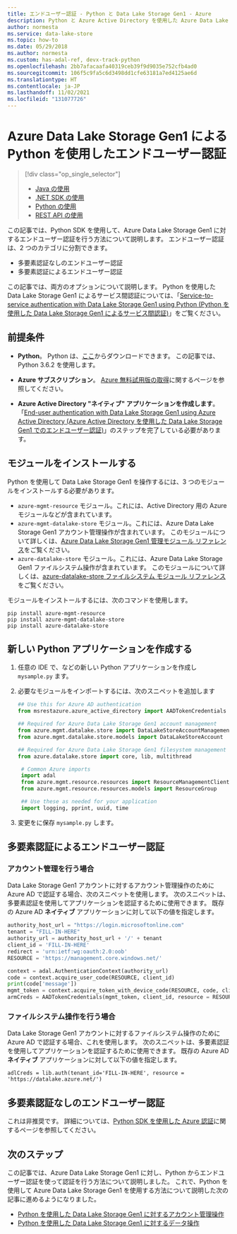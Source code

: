 ```yaml
---
title: エンドユーザー認証 - Python と Data Lake Storage Gen1 - Azure
description: Python と Azure Active Directory を使用した Azure Data Lake Storage Gen1 によるエンドユーザー認証を行う方法について説明します
author: normesta
ms.service: data-lake-store
ms.topic: how-to
ms.date: 05/29/2018
ms.author: normesta
ms.custom: has-adal-ref, devx-track-python
ms.openlocfilehash: 2bb7afacaafa40319ceb39f9d9035e752cfb4ad0
ms.sourcegitcommit: 106f5c9fa5c6d3498dd1cfe63181a7ed4125ae6d
ms.translationtype: HT
ms.contentlocale: ja-JP
ms.lasthandoff: 11/02/2021
ms.locfileid: "131077726"
---
```

# <a name="end-user-authentication-with-azure-data-lake-storage-gen1-using-python"></a>Azure Data Lake Storage Gen1 による Python を使用したエンドユーザー認証
> [!div class="op_single_selector"]
> * [Java の使用](data-lake-store-end-user-authenticate-java-sdk.md)
> * [.NET SDK の使用](data-lake-store-end-user-authenticate-net-sdk.md)
> * [Python の使用](data-lake-store-end-user-authenticate-python.md)
> * [REST API の使用](data-lake-store-end-user-authenticate-rest-api.md)
>
>

この記事では、Python SDK を使用して、Azure Data Lake Storage Gen1 に対するエンドユーザー認証を行う方法について説明します。 エンドユーザー認証は、2 つのカテゴリに分割できます。

* 多要素認証なしのエンドユーザー認証
* 多要素認証によるエンドユーザー認証

この記事では、両方のオプションについて説明します。 Python を使用した Data Lake Storage Gen1 によるサービス間認証については、「[Service-to-service authentication with Data Lake Storage Gen1 using Python (Python を使用した Data Lake Storage Gen1 によるサービス間認証)](data-lake-store-service-to-service-authenticate-python.md)」をご覧ください。

## <a name="prerequisites"></a>前提条件

* **Python**。 Python は、[ここ](https://www.python.org/downloads/)からダウンロードできます。 この記事では、Python 3.6.2 を使用します。

* **Azure サブスクリプション**。 [Azure 無料試用版の取得](https://azure.microsoft.com/pricing/free-trial/)に関するページを参照してください。

* **Azure Active Directory "ネイティブ" アプリケーションを作成します**。 「[End-user authentication with Data Lake Storage Gen1 using Azure Active Directory (Azure Active Directory を使用した Data Lake Storage Gen1 でのエンドユーザー認証)](data-lake-store-end-user-authenticate-using-active-directory.md)」のステップを完了している必要があります。

## <a name="install-the-modules"></a>モジュールをインストールする

Python を使用して Data Lake Storage Gen1 を操作するには、3 つのモジュールをインストールする必要があります。

* `azure-mgmt-resource` モジュール。これには、Active Directory 用の Azure モジュールなどが含まれています。
* `azure-mgmt-datalake-store` モジュール。これには、Azure Data Lake Storage Gen1 アカウント管理操作が含まれています。 このモジュールについて詳しくは、[Azure Data Lake Storage Gen1 管理モジュール リファレンス](/python/api/azure-mgmt-datalake-store/)をご覧ください。
* `azure-datalake-store` モジュール。これには、Azure Data Lake Storage Gen1 ファイルシステム操作が含まれています。 このモジュールについて詳しくは、[azure-datalake-store ファイルシステム モジュール リファレンス](/python/api/azure-datalake-store/azure.datalake.store.core/)をご覧ください。

モジュールをインストールするには、次のコマンドを使用します。

```console
pip install azure-mgmt-resource
pip install azure-mgmt-datalake-store
pip install azure-datalake-store
```

## <a name="create-a-new-python-application"></a>新しい Python アプリケーションを作成する

1. 任意の IDE で、などの新しい Python アプリケーションを作成し `mysample.py` ます。

2. 必要なモジュールをインポートするには、次のスニペットを追加します

   ```python
   ## Use this for Azure AD authentication
   from msrestazure.azure_active_directory import AADTokenCredentials

   ## Required for Azure Data Lake Storage Gen1 account management
   from azure.mgmt.datalake.store import DataLakeStoreAccountManagementClient
   from azure.mgmt.datalake.store.models import DataLakeStoreAccount

   ## Required for Azure Data Lake Storage Gen1 filesystem management
   from azure.datalake.store import core, lib, multithread

    # Common Azure imports
    import adal
    from azure.mgmt.resource.resources import ResourceManagementClient
    from azure.mgmt.resource.resources.models import ResourceGroup

    ## Use these as needed for your application
    import logging, pprint, uuid, time
    ```

3. 変更をに保存 `mysample.py` します。

## <a name="end-user-authentication-with-multi-factor-authentication"></a>多要素認証によるエンドユーザー認証

### <a name="for-account-management"></a>アカウント管理を行う場合

Data Lake Storage Gen1 アカウントに対するアカウント管理操作のために Azure AD で認証する場合、次のスニペットを使用します。 次のスニペットは、多要素認証を使用してアプリケーションを認証するために使用できます。 既存の Azure AD **ネイティブ** アプリケーションに対して以下の値を指定します。

```python
authority_host_url = "https://login.microsoftonline.com"
tenant = "FILL-IN-HERE"
authority_url = authority_host_url + '/' + tenant
client_id = 'FILL-IN-HERE'
redirect = 'urn:ietf:wg:oauth:2.0:oob'
RESOURCE = 'https://management.core.windows.net/'

context = adal.AuthenticationContext(authority_url)
code = context.acquire_user_code(RESOURCE, client_id)
print(code['message'])
mgmt_token = context.acquire_token_with_device_code(RESOURCE, code, client_id)
armCreds = AADTokenCredentials(mgmt_token, client_id, resource = RESOURCE)
```

### <a name="for-filesystem-operations"></a>ファイルシステム操作を行う場合

Data Lake Storage Gen1 アカウントに対するファイルシステム操作のために Azure AD で認証する場合、これを使用します。 次のスニペットは、多要素認証を使用してアプリケーションを認証するために使用できます。 既存の Azure AD **ネイティブ** アプリケーションに対して以下の値を指定します。

```console
adlCreds = lib.auth(tenant_id='FILL-IN-HERE', resource = 'https://datalake.azure.net/')
```

## <a name="end-user-authentication-without-multi-factor-authentication"></a>多要素認証なしのエンドユーザー認証

これは非推奨です。 詳細については、[Python SDK を使用した Azure 認証](/azure/python/python-sdk-azure-authenticate)に関するページを参照してください。

## <a name="next-steps"></a>次のステップ
この記事では、Azure Data Lake Storage Gen1 に対し、Python からエンドユーザー認証を使って認証を行う方法について説明しました。 これで、Python を使用して Azure Data Lake Storage Gen1 を使用する方法について説明した次の記事に進めるようになりました。

* [Python を使用した Data Lake Storage Gen1 に対するアカウント管理操作](data-lake-store-get-started-python.md)
* [Python を使用した Data Lake Storage Gen1 に対するデータ操作](data-lake-store-data-operations-python.md)